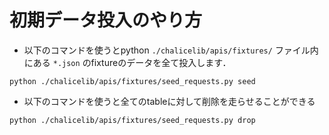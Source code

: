 # 初期データ投入のやり方

* 以下のコマンドを使うとpython `./chalicelib/apis/fixtures/` ファイル内にある `*.json` のfixtureのデータを全て投入します．
```shell
python ./chalicelib/apis/fixtures/seed_requests.py seed
```

* 以下のコマンドを使うと全てのtableに対して削除を走らせることができる
```shell
python ./chalicelib/apis/fixtures/seed_requests.py drop
```